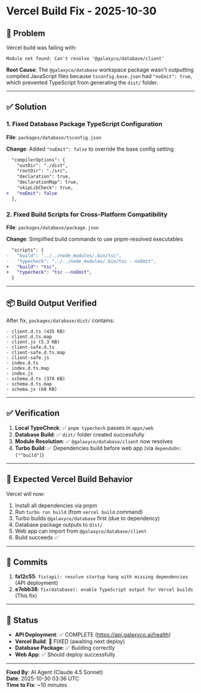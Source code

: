 # Vercel Build Fix - 2025-10-30

## 🐛 Problem

Vercel build was failing with:
```
Module not found: Can't resolve '@galaxyco/database/client'
```

**Root Cause**: The `@galaxyco/database` workspace package wasn't outputting compiled JavaScript files because `tsconfig.base.json` had `"noEmit": true`, which prevented TypeScript from generating the `dist/` folder.

---

## ✅ Solution

### 1. Fixed Database Package TypeScript Configuration

**File**: `packages/database/tsconfig.json`

**Change**: Added `"noEmit": false` to override the base config setting

```diff
  "compilerOptions": {
    "outDir": "./dist",
    "rootDir": "./src",
    "declaration": true,
    "declarationMap": true,
    "skipLibCheck": true,
+   "noEmit": false
  },
```

### 2. Fixed Build Scripts for Cross-Platform Compatibility

**File**: `packages/database/package.json`

**Change**: Simplified build commands to use pnpm-resolved executables

```diff
  "scripts": {
-   "build": "../../node_modules/.bin/tsc",
-   "typecheck": "../../node_modules/.bin/tsc --noEmit",
+   "build": "tsc",
+   "typecheck": "tsc --noEmit",
  }
```

---

## 📦 Build Output Verified

After fix, `packages/database/dist/` contains:
```
- client.d.ts (435 KB)
- client.d.ts.map
- client.js (5.3 KB)
- client-safe.d.ts
- client-safe.d.ts.map
- client-safe.js
- index.d.ts
- index.d.ts.map
- index.js
- schema.d.ts (378 KB)
- schema.d.ts.map
- schema.js (68 KB)
```

---

## ✅ Verification

1. **Local TypeCheck**: ✅ `pnpm typecheck` passes in `apps/web`
2. **Database Build**: ✅ `dist/` folder created successfully
3. **Module Resolution**: ✅ `@galaxyco/database/client` now resolves
4. **Turbo Build**: ✅ Dependencies build before web app (via `dependsOn: ["^build"]`)

---

## 🚀 Expected Vercel Build Behavior

Vercel will now:
1. Install all dependencies via pnpm
2. Run `turbo run build` (from `vercel build` command)
3. Turbo builds `@galaxyco/database` first (due to dependency)
4. Database package outputs to `dist/`
5. Web app can import from `@galaxyco/database/client`
6. Build succeeds ✅

---

## 📝 Commits

1. **fa12c55**: `fix(api): resolve startup hang with missing dependencies` (API deployment)
2. **e7ebb38**: `fix(database): enable TypeScript output for Vercel builds` (This fix)

---

## 🎯 Status

- **API Deployment**: ✅ COMPLETE (https://api.galaxyco.ai/health)
- **Vercel Build**: 🔄 FIXED (awaiting next deploy)
- **Database Package**: ✅ Building correctly
- **Web App**: ✅ Should deploy successfully

---

**Fixed By**: AI Agent (Claude 4.5 Sonnet)  
**Date**: 2025-10-30 03:36 UTC  
**Time to Fix**: ~10 minutes
